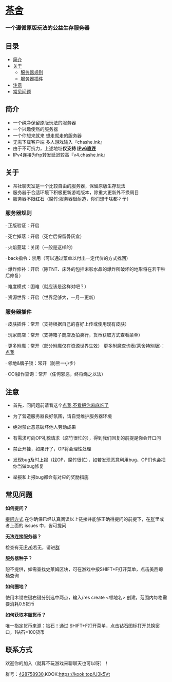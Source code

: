 # [茶舍](https://www.mcbbs.net/thread-1411437-1-1.html)

### 			一个遵循原版玩法的公益生存服务器


## 目录
  * [简介](#简介)
  * [关于](#关于)
    * [服务器规则](#服务器规则)
    * [服务器插件](#服务器插件)
  * [注意](#注意)
  * [常见问题](#常见问题)


## 简介

- 一个纯净保留原版玩法的服务器
- 一个兴趣使然的服务器
- 一个你想来就来 想走就走的服务器
- 无需下载客户端 多人游戏输入『chashe.ink』
- 由于不可抗力，上述地址**仅支持** **[IPv6直连](https://testipv6.cn/)**
- IPv4连接为frp转发延迟较高『v4.chashe.ink』

## 关于

- 茶社聊天室是一个比较自由的服务器，保留原版生存玩法
- 服务器于合适环境下积极更新游戏版本，除重大更新外不换周目
- 服务器不限红石（腐竹:服务器很耐造，你们想干啥都彳亍）

### 服务器规则

·  正版验证：开启

·  死亡掉落：开启（死亡后保留骨灰盒）

·  火焰蔓延：关闭（一般是这样的）

·  back指令：禁用（可以通过菜单以付出一定代价的方式找回）

·  爆炸修补：开启（除TNT、床外的包括末影水晶的爆炸所破坏的地形将在若干秒后修复）

·  难度模式：困难（就应该是这样对吧？）

·  资源世界：开启（世界足够大，一月一更新）

### 服务器插件

·  皮肤插件：常开（支持根据自己的喜好上传或使用现有皮肤）

·  玩家商店：常开（支持箱子商店及拍卖行，货币获取方式查看菜单）

·  更多附魔：常开（部分附魔仅在资源世界生效）
   更多附魔查询表(茶舍特别版)：[点我](https://docs.qq.com/sheet/DWWlhc3FVTVFiakxq?tab=wdgvbr&u=f952278b02c54170ae7f11e49d4a58f6)

·  领地&牌子锁：常开（防熊一小步）

·  COI操作查询：常开（任何邪恶，终将绳之以法） 

## 注意

- 首先，问问题前请看这个[点我,不看把你麻麻吃了](https://github.com/ryanhanwu/How-To-Ask-Questions-The-Smart-Way/blob/main/README-zh_CN.md)

- 为了营造服务器良好氛围，请自觉维护服务器环境

- 绝对禁止恶意破坏他人劳动成果

- 有需求可向OP礼貌请求（腐竹很忙的），得到我们回复的前提是你会开口问

- 禁止开挂，如果开了，OP将会理性处理

- 发现bug及时上报（找OP，腐竹很忙），如若发现恶意利用bug，OP们也会把你当做bug修复

- 举报和上报bug都会有对应的奖励措施

## 常见问题

**如何提问？**

[提问方式](https://github.com/ryanhanwu/How-To-Ask-Questions-The-Smart-Way/blob/main/README-zh_CN.md)
在你确保已经认真阅读以上链接并能够正确得提问的前提下，在[群](http://qm.qq.com/cgi-bin/qm/qr?_wv=1027&k=fcXCxpM_Lyezgo8Va4HHrFRs_UApptQx&authKey=bmXi7kc2EekvVwrcnm3epwD9YtcZu3k8URZWF8VS5s1d3gmnZiCwNzJ3x9QNF60B&noverify=0&group_code=428758930)里或者上面的 issues 中，皆可提问


**无法连接服务器？**

检查有无[IPv6](https://www.test-ipv6.com/index.html.zh_CN)若无，请进[群](http://qm.qq.com/cgi-bin/qm/qr?_wv=1027&k=fcXCxpM_Lyezgo8Va4HHrFRs_UApptQx&authKey=bmXi7kc2EekvVwrcnm3epwD9YtcZu3k8URZWF8VS5s1d3gmnZiCwNzJ3x9QNF60B&noverify=0&group_code=428758930)
 

**服务器种子？**

恕不提供，如需查找史莱姆区块，可在游戏中按SHIFT+F打开菜单，点击美西螈桶查询



**如何圈地？**

使用木锄左键右键分别选中两点，输入/res create <领地名> 创建，范围内每格需要消耗0.5货币
 

**如何获取本服货币？**

唯一指定货币来源：钻石！通过 SHIFT+F打开菜单，点击钻石图标打开兑换窗口，1钻石=100货币


## **联系方式**

欢迎你的加入（就算不玩游戏来聊聊天也可以呀）！

群号：[428758930](http://qm.qq.com/cgi-bin/qm/qr?_wv=1027&k=fcXCxpM_Lyezgo8Va4HHrFRs_UApptQx&authKey=bmXi7kc2EekvVwrcnm3epwD9YtcZu3k8URZWF8VS5s1d3gmnZiCwNzJ3x9QNF60B&noverify=0&group_code=428758930),KOOK:https://kook.top/U3k5Vt
